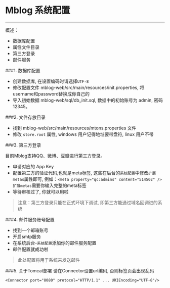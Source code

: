 ﻿# Mblog 系统配置
---
概述：

 - 数据库配置
 - 属性文件目录
 - 第三方登录
 - 邮件服务

###1. 数据库配置

 - 创建数据库, 在设置编码时请选择`UTF-8`
 - 修改配置文件 mblog-web/src/main/resources/init.properties, 将username和password替换成你自己的
 - 导入初始数据 mblog-web/sql/db_init.sql, 数据中的初始账号为 admin, 密码 12345。

###2. 文件存放目录
 - 找到 mblog-web/src/main/resources/mtons.properties 文件
 - 修改 `store.root` 属性, windows 用户记得地址要带盘符, linux 用户不带

###3. 第三方登录

目前Mblog支持QQ、微博、豆瓣进行第三方登录。

 - 申请对应的 App Key
 - 配置第三方的验证代码,也就是meta标签, 这些在后台的`系统配置`中修改`扩展metas`属性即可,
例如：`<meta property="qc:admins" content="514502" />`
`扩展metas`需要你输入完整的meta标签
 - 等待审核过了, 你就可以用啦

> 注意：第三方登录只能在正式环境下调试, 即第三方能通过域名回调进的系统

###4. 邮件服务账号配置
 - 找到一个邮箱账号
 - 开启smtp服务
 - 在系统后台-`系统配置`添加你的邮件服务配置
 - 邮件配置就成功啦

> 此处配置将用于系统来发送邮件

###5. 关于Tomcat部署
请在Connector设置url编码, 否则标签页会出现乱码
```
<Connector port="8080" protocol="HTTP/1.1" ... URIEncoding="UTF-8"/>
```